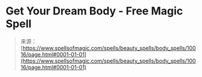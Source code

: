 <!--yml
category: 未分类
date: 2024-06-12 18:46:33
-->

# Get Your Dream Body - Free Magic Spell

> 来源：[https://www.spellsofmagic.com/spells/beauty_spells/body_spells/10016/page.html#0001-01-01](https://www.spellsofmagic.com/spells/beauty_spells/body_spells/10016/page.html#0001-01-01)